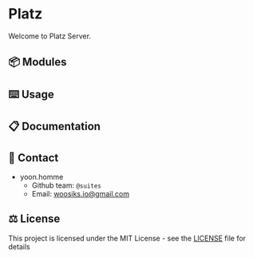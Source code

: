 # Platz

Welcome to Platz Server.

## 📦 Modules

## ⌨️ Usage

## 📋 Documentation

## 👥 Contact

* yoon.homme
  * Github team: `@suites`
  * Email: woosiks.io@gmail.com

## ⚖️ License

This project is licensed under the MIT License - see the [LICENSE](LICENSE) file for details 